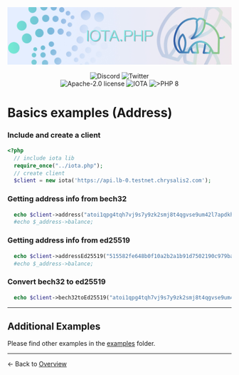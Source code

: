 ![IOTA.php](./images/header2.jpg)

<p align="center">
  <a href="https://discord.iota.org/" style="text-decoration:none;"><img src="https://img.shields.io/badge/Discord-9cf.svg?style=social&logo=discord" alt="Discord"></a>
  <a href="https://twitter.com/SourCL_Stefan/" style="text-decoration:none;"><img src="https://img.shields.io/badge/Twitter-9cf.svg?style=social&logo=twitter" alt="Twitter"></a>
  <br>

<img src="https://img.shields.io/badge/license-Apache--2.0-green?style=flat-square" alt="Apache-2.0 license">
<img src="https://img.shields.io/badge/IOTA-lightgrey?style=flat&logo=iota" alt="IOTA">
<img src="https://img.shields.io/badge/PHP->= 8.x-blue?style=flat-square" alt=">PHP 8">
</p>

# Basics examples (Address)

### Include and create a client

```php
<?php
  // include iota lib
  require_once("../iota.php");
  // create client
  $client = new iota('https://api.lb-0.testnet.chrysalis2.com');
```

### Getting address info from bech32

```php
  echo $client->address("atoi1qpg4tqh7vj9s7y9zk2smj8t4qgvse9um42l7apdkhw6syp5ju4w3vet6gtj");
  #echo $_address->balance;
```

### Getting address info from ed25519

```php
  echo $client->addressEd25519("515582fe648b0f10a2b2a1b91d7502190c979baabfee85b6bbb5020692e55d16");
  #echo $_address->balance;
```

### Convert bech32 to ed25519

```php
  echo $client->bech32toEd25519("atoi1qpg4tqh7vj9s7y9zk2smj8t4qgvse9um42l7apdkhw6syp5ju4w3vet6gtj");
```

<hr>

## Additional Examples

Please find other examples in the [examples](../examples) folder.


___

<- Back to [Overview](000_index.md)